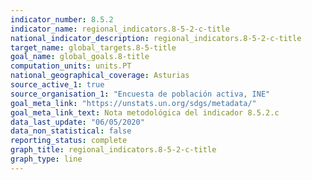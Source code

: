 ```yaml
---
indicator_number: 8.5.2
indicator_name: regional_indicators.8-5-2-c-title
national_indicator_description: regional_indicators.8-5-2-c-title
target_name: global_targets.8-5-title
goal_name: global_goals.8-title
computation_units: units.PT
national_geographical_coverage: Asturias
source_active_1: true
source_organisation_1: "Encuesta de población activa, INE"
goal_meta_link: "https://unstats.un.org/sdgs/metadata/"
goal_meta_link_text: Nota metodológica del indicador 8.5.2.c
data_last_update: "06/05/2020"
data_non_statistical: false
reporting_status: complete
graph_title: regional_indicators.8-5-2-c-title
graph_type: line
---
```

